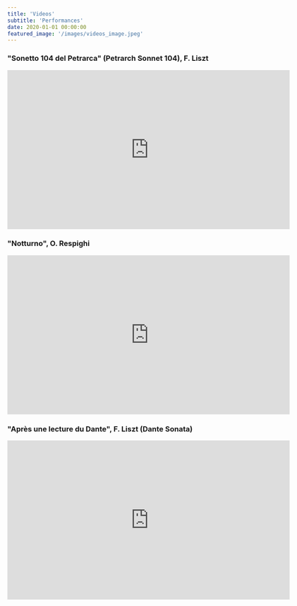 ```yaml
---
title: 'Videos'
subtitle: 'Performances'
date: 2020-01-01 00:00:00
featured_image: '/images/videos_image.jpeg'
---
```


### "Sonetto 104 del Petrarca" (Petrarch Sonnet 104), F. Liszt

<iframe src="https://www.youtube.com/watch?v=XQejd3uwAXg" width="640" height="360" frameborder="0" webkitallowfullscreen mozallowfullscreen allowfullscreen></iframe>

### "Notturno", O. Respighi

<iframe src="https://www.youtube.com/watch?v=ComciO7EKWQ" width="640" height="360" frameborder="0" webkitallowfullscreen mozallowfullscreen allowfullscreen></iframe>

### "Après une lecture du Dante", F. Liszt (Dante Sonata)

<iframe src="https://www.youtube.com/watch?v=zuHepcrGGIQ" width="640" height="360" frameborder="0" webkitallowfullscreen mozallowfullscreen allowfullscreen></iframe>
